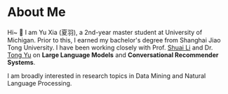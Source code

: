 # About Me

Hi~ :ghost: I am Yu Xia (夏羽), a 2nd-year master student at University of Michigan. Prior to this, I earned my bachelor's degree from Shanghai Jiao Tong University. I have been working closely with Prof. [Shuai Li](https://shuaili8.github.io/) and Dr. [Tong Yu](https://scholar.google.com/citations?user=6-ARmXsAAAAJ) on **Large Language Models** and **Conversational Recommender Systems**. 

I am broadly interested in research topics in Data Mining and Natural Language Processing.

